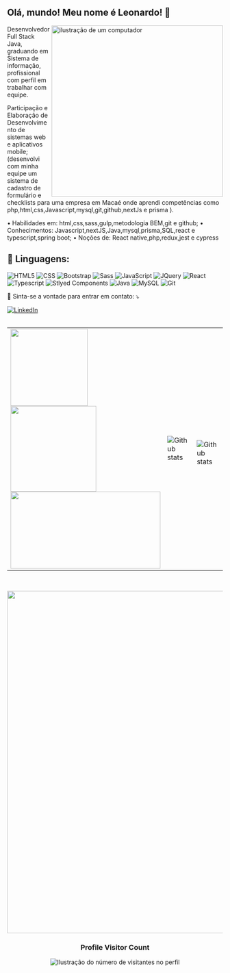 ## Olá, mundo! Meu nome é <strong>Leonardo</strong>! 👋

<img src="https://raw.githubusercontent.com/MicaelliMedeiros/micaellimedeiros/master/image/computer-illustration.png" alt="ilustração de um computador" min-width="400px" max-width="400px" width="400px" align="right">

<p align="left"> 
Desenvolvedor Full Stack Java, graduando em Sistema de informação, profissional com perfil em trabalhar com equipe.

Participação e Elaboração de Desenvolvimento de sistemas web e aplicativos mobile; (desenvolvi com minha equipe um sistema de cadastro de formulário e checklists para uma empresa em Macaé onde aprendi competências como php,html,css,Javascript,mysql,git,github,nextJs e prisma ).

• Habilidades em: html,css,sass,gulp,metodologia BEM,git e github; 
• Conhecimentos: Javascript,nextJS,Java,mysql,prisma,SQL,react e typescript,spring boot;
• Noções de: React native,php,redux,jest e cypress

<h2 align="left">
 🦄 Linguagens:
</h2>

![HTML5](https://img.shields.io/badge/HTML5-E34F26?style=for-the-badge&logo=html5&logoColor=white)
![CSS](https://img.shields.io/badge/CSS3-1572B6?style=for-the-badge&logo=css3&logoColor=white)
![Bootstrap](https://img.shields.io/badge/Bootstrap-563D7C?style=for-the-badge&logo=bootstrap&logoColor=white)
![Sass](https://img.shields.io/badge/Sass-CC6699?style=for-the-badge&logo=sass&logoColor=white)
![JavaScript](https://img.shields.io/badge/JavaScript-F7DF1E?style=for-the-badge&logo=javascript&logoColor=black)
![JQuery](https://img.shields.io/badge/jQuery-0769AD?style=for-the-badge&logo=jquery&logoColor=white)
![React](https://img.shields.io/badge/React-20232A?style=for-the-badge&logo=react&logoColor=61DAFB)
![Typescript](https://img.shields.io/badge/TypeScript-007ACC?style=for-the-badge&logo=typescript&logoColor=white)
![Stlyed Components](https://img.shields.io/badge/styled--components-DB7093?style=for-the-badge&logo=styled-components&logoColor=white)
![Java](https://img.shields.io/badge/Java-ED8B00?style=for-the-badge&logo=java&logoColor=white)
![MySQL](https://img.shields.io/badge/MySQL-00000F?style=for-the-badge&logo=mysql&logoColor=white)
![Git](https://img.shields.io/badge/Git-E34F26?style=for-the-badge&logo=git&logoColor=white)

<p align="left">
  💌 Sinta-se a vontade para entrar em contato: ⤵️
</p>

<a href="https://www.linkedin.com/in/leonardo-lima-marins/" title="LinkedIn" target="_blank">
<img src="https://img.shields.io/badge/LinkedIn-0077B5?style=for-the-badge&logo=linkedin&logoColor=white" alt="LinkedIn"/></a>
<br>
<br>
<table>
  <tr>
    <td>
    <img height="180em" src= "https://github-readme-stats.vercel.app/api?username=LeonardoMarins&show_icons=true&theme=tokyonight" />   
   <img height="200em" src="https://github-readme-stats.vercel.app/api/top-langs/?username=LeonardoMarins&layout=compact&langs_count=7&theme=tokyonight"/>
   <img height="180em" width="350em" src="https://github-readme-stats.vercel.app/api/top-langs/?username=LeonardoMarins&layout=compact&langs_count=7&theme=tokyonight"/>
    </td>
    <td>
      <img
        align="left"
        src="https://github-readme-stats.vercel.app/api/top-langs/?username=LeonardoMarins&theme=dark&hide_border=false&include_all_commits=true&count_private=true&layout=compact"
        alt="Github stats"
      />
    </td>
    <td>
      <br />
      <img
        align="left"
        src="https://github-readme-streak-stats.herokuapp.com/?user=LeonardoMarins&theme=dark&hide_border=false"
        alt="Github stats"
      />
    </td>
  </tr>
</table>

<br>

<p align="center">
  <a
    href="https://github.com/ryo-ma/github-profile-trophy"
    title="repositório de troféus"
  >
    <img
      width="800"
      src="https://github-profile-trophy.vercel.app/?username=LeonardoMarins&column=8&theme=darkhub&no-frame=true&no-bg=true"
    />
  </a>
</p>

<div align="center">
  <h3><b>Profile Visitor Count</b></h3>
</div>

<p align="center">
  <img
    src="https://profile-counter.glitch.me/LeonardoMarins/count.svg"
    alt="Ilustração do número de visitantes no perfil"
  />
</p>
